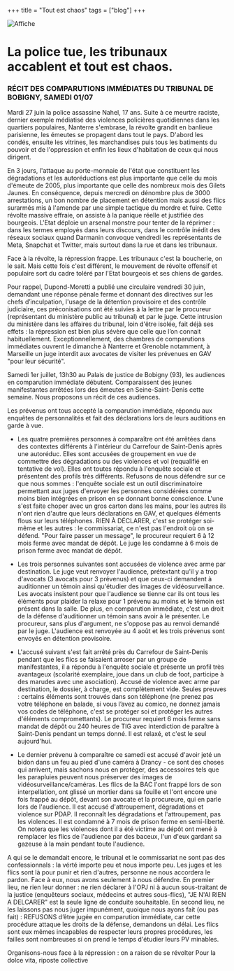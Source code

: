+++
title = "Tout est chaos"
tags = ["blog"]
+++

![Affiche](/img/01-07-23.jpeg)

# La police tue, les tribunaux accablent et tout est chaos. 
### RÉCIT DES COMPARUTIONS IMMÉDIATES DU TRIBUNAL DE BOBIGNY, SAMEDI 01/07

Mardi 27 juin la police assassine Nahel, 17 ans. Suite à ce meurtre raciste, dernier exemple médiatisé des violences policières quotidiennes dans les quartiers populaires, Nanterre s'embrase, la révolte grandit en banlieue parisienne, les émeutes se propagent dans tout le pays. D'abord les condés, ensuite les vitrines, les marchandises puis tous les batiments du pouvoir et de l'oppression et enfin les lieux d'habitation de ceux qui nous dirigent.

En 3 jours, l'attaque au porte-monnaie de l'état que constituent les dégradations et les autoréductions est plus importante que celle du mois d'émeute de 2005, plus importante que celle des nombreux mois des Gilets Jaunes. En conséquence, depuis mercredi on dénombre plus de 3000 arrestations, un bon nombre de placement en détention mais aussi des flics surarmés mis à l'amende par une simple tactique du mordre et fuire. 
Cette révolte massive effraie, on assiste à la panique réelle et justifiée des bourgeois. L'Etat déploie un arsenal monstre pour tenter de la réprimer : dans les termes employés dans leurs discours, dans le contrôle inédit des réseaux sociaux quand Darmanin convoque vendredi les représentants de Meta, Snapchat et Twitter, mais surtout dans la rue et dans les tribunaux.

Face à la révolte, la répression frappe. Les tribunaux c'est la boucherie, on le sait. Mais cette fois c'est différent, le mouvement de révolte offensif et populaire sort du cadre toléré par l'Etat bourgeois et ses chiens de gardes.

Pour rappel, Dupond-Moretti a publié une circulaire vendredi 30 juin, demandant une réponse pénale ferme et donnant des directives sur les chefs d’inculpation, l'usage de la détention provisoire et des contrôle judiciaire, ces préconisations ont été suivies à la lettre par le procureur (représentant du ministère public au tribunal) et par le juge. Cette intrusion du ministère dans les affaires du tribunal, loin d'être isolée, fait déjà ses effets : la répression est bien plus sévère que celle que l’on connait habituellement. Exceptionnellement, des chambres de comparutions immédiates ouvrent le dimanche à Nanterre et Grenoble notamment, à Marseille un juge interdit aux avocates de visiter les prévenues en GAV "pour leur sécurité".

Samedi 1er juillet, 13h30 au Palais de justice de Bobigny (93), les audiences en comparution immédiate débutent. Comparaissent des jeunes manifestantes arrêtées lors des émeutes en Seine-Saint-Denis cette semaine. Nous proposons un récit de ces audiences. 

Les prévenus ont tous accepté la comparution immédiate, répondu aux enquêtes de personnalités et fait des déclarations lors de leurs auditions en garde à vue.

- Les quatre premières personnes à comparaître ont été arrêtées dans des contextes différents à l'intérieur du Carrefour de Saint-Denis après une autoréduc. Elles sont accusées de groupement en vue de commettre des dégradations ou des violences et vol (requalifié en tentative de vol). Elles ont toutes répondu à l'enquête sociale et présentent des profils très différents. Refusons de nous défendre sur ce que nous sommes : l'enquête sociale est un outil discriminatoire permettant aux juges d'envoyer les personnes considérées comme moins bien intégrées en prison en se donnant bonne conscience.
L'une s'est faite choper avec un gros carton dans les mains, pour les autres ils n'ont rien d'autre que leurs déclarations en GAV, et quelques éléments flous sur leurs téléphones. RIEN À DÉCLARER, c'est se protéger soi-même et les autres : le commissariat, ce n'est pas l'endroit où on se défend.
"Pour faire passer un message", le procureur requiert 6 à 12 mois ferme avec mandat de dépôt. Le juge les condamne à 6 mois de prison ferme avec mandat de dépôt.

- Les trois personnes suivantes sont accusées de violence avec arme par destination. Le juge veut renvoyer l'audience, prétextant qu'il y a trop d'avocats (3 avocats pour 3 prévenus) et que ceux-ci demandent à auditionner un témoin ainsi qu'étudier des images de vidéosurveillance. Les avocats insistent pour que l'audience se tienne car ils ont tous les éléments pour plaider la relaxe pour 1 prévenu au moins et le témoin est présent dans la salle. De plus, en comparution immédiate, c'est un droit de la défense d'auditionner un témoin sans avoir à le présenter.
Le procureur, sans plus d'argument, ne s'oppose pas au renvoi demandé par le juge. L'audience est renvoyée au 4 août et les trois prévenus sont envoyés en détention provisoire.

- L'accusé suivant s'est fait arrêté près du Carrefour de Saint-Denis pendant que les flics se faisaient arroser par un groupe de manifestantes, il a répondu à l'enquête sociale et présente un profil très avantageux (scolarité exemplaire, joue dans un club de foot, participe à des marudes avec une asociation). Accusé de violence avec arme par destination, le dossier, à charge, est complètement vide. Seules preuves : certains éléments sont trouvés dans son téléphone (ne prenez pas votre téléphone en balade, si vous l’avez au comico, ne donnez jamais vos codes de téléphone, c'est se protéger soi et protéger les autres d'éléments compromettants). 
Le procureur requiert 6 mois ferme sans mandat de dépôt ou 240 heures de TIG avec interdiction de paraître à Saint-Denis pendant un temps donné. Il est relaxé, et c'est le seul aujourd'hui.

- Le dernier prévenu à comparaître ce samedi est accusé d'avoir jeté un bidon dans un feu au pied d'une caméra à Drancy - ce sont des choses qui arrivent, mais sachons nous en protéger, des accessoires tels que les parapluies peuvent nous préserver des images de vidéosurveillance/caméras. Les flics de la BAC l'ont frappé lors de son interpellation, ont glissé un mortier dans sa fouille et l'ont encore une fois frappé au dépôt, devant son avocate et la procureure, qui en parle lors de l'audience. Il est accusé d'attroupement, dégradations et violence sur PDAP. Il reconnaît les dégradations et l'attroupement, pas les violences. Il est condamné à 7 mois de prison ferme en semi-liberté. On notera que les violences dont il a été victime au dépôt ont mené à remplacer les flics de l'audience par des baceux, l'un d'eux gardant sa gazeuse à la main pendant toute l'audience.

A qui se le demandait encore, le tribunal et le commissariat ne sont pas des confessionnals : la vérté importe peu et nous importe peu. Les juges et les flics sont là pour punir et rien d'autres, personne ne nous accordera le pardon. Face à eux, nous avons seulement à nous défendre. En premier lieu, ne rien leur donner : ne rien déclarer à l'OPJ ni à aucun sous-traitant de la justice (enquêteurs sociaux, médecins et autres sous-flics), "JE N'AI RIEN A DELCARER" est la seule ligne de conduite souhaitable. En second lieu, ne les laissons pas nous juger impunément, quoique nous ayons fait (ou pas fait) : REFUSONS d’être jugée en comparution immédiate, car cette procédure attaque les droits de la défense, demandons un délai. Les flics sont eux mêmes incapables de respecter leurs propres procédures, les failles sont nombreuses si on prend le temps d'étudier leurs PV minables.

Organisons-nous face à la répression : on a raison de se révolter
Pour la dolce vita, riposte collective
